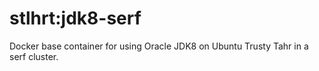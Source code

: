 stlhrt:jdk8-serf
=========================

Docker base container for using Oracle JDK8 on Ubuntu Trusty Tahr in a serf cluster.
